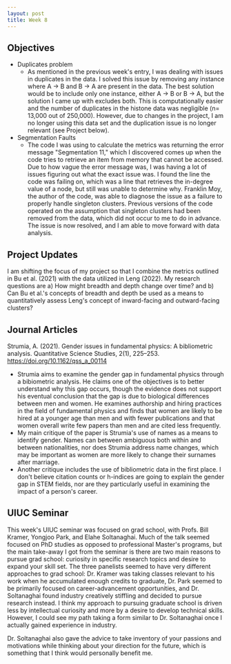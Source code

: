 ```yaml
---
layout: post
title: Week 8
---
```


## Objectives
- Duplicates problem
  - As mentioned in the previous week's entry, I was dealing with issues in duplicates in the data. I solved this issue by removing any instance where A -> B and B -> A are present in the data. The best solution would be to include only one instance, either A -> B or B -> A, but the solution I came up with excludes both. This is computationally easier and the number of duplicates in the histone data was negligible (n= 13,000 out of 250,000). However, due to changes in the project, I am no longer using this data set and the duplication issue is no longer relevant (see Project below). 
- Segmentation Faults
  - The code I was using to calculate the metrics was returning the error message "Segmentation 11," which I discovered comes up when the code tries to retrieve an item from memory that cannot be accessed. Due to how vague the error message was, I was having a lot of issues figuring out what the exact issue was. I found the line the code was failing on, which was a line that retrieves the in-degree value of a node, but still was unable to determine why. Franklin Moy, the author of the code, was able to diagnose the issue as a failure to properly handle singleton clusters. Previous versions of the code operated on the assumption that singleton clusters had been removed from the data, which did not occur to me to do in advance. The issue is now resolved, and I am able to move forward with data analysis.

## Project Updates
I am shifting the focus of my project so that I combine the metrics outlined in Bu et al. (2021) with the data utilized in Leng (2022). My research questions are a) How might breadth and depth change over time? and b) Can Bu et al.'s concepts of breadth and depth be used as a means to quantitatively assess Leng's concept of inward-facing and outward-facing clusters? 

## Journal Articles
Strumia, A. (2021). Gender issues in fundamental physics: A bibliometric analysis. Quantitative Science Studies, 2(1), 225–253. https://doi.org/10.1162/qss_a_00114
- Strumia aims to examine the gender gap in fundamental physics through a bibiometric analysis. He claims one of the objectives is to better understand why this gap occurs, though the evidence does not support his eventual conclusion that the gap is due to biological differences between men and women. He examines authorship and hiring practices in the field of fundamental physics and finds that women are likely to be hired at a younger age than men and with fewer publications and that women overall write few papers than men and are cited less frequently. 
- My main critique of the paper is Strumia's use of names as a means to identify gender. Names can between ambiguous both within and between nationalities, nor does Strumia address name changes, which may be important as women are more likely to change their surnames after marriage.
- Another critique includes the use of bibliometric data in the first place. I don't believe citation counts or h-indices are going to explain the gender gap in STEM fields, nor are they particularly useful in examining the impact of a person's career. 

## UIUC Seminar

This week's UIUC seminar was focused on grad school, with Profs. Bill Kramer, Yongjoo Park, and Elahe Soltanaghai. Much of the talk seemed focused on PhD studies as opposed to professional Master's programs, but the main take-away I got from the seminar is there are two main reasons to pursue grad school: curiosity in specific research topics and desire to expand your skill set. The three panelists seemed to have very different approaches to grad school: Dr. Kramer was taking classes relevant to his work when he accumulated enough credits to graduate, Dr. Park seemed to be primarily focused on career-advancement opportunities, and Dr. Soltanaghai found industry creatively stiffling and decided to pursue research instead. I think my approach to pursuing graduate school is driven less by intellectual curiosity and more by a desire to develop technical skills. However, I could see my path taking a form similar to Dr. Soltanaghai once I actually gained experience in industry.

Dr. Soltanaghai also gave the advice to take inventory of your passions and motivations while thinking about your direction for the future, which is something that I think would personally benefit me. 
